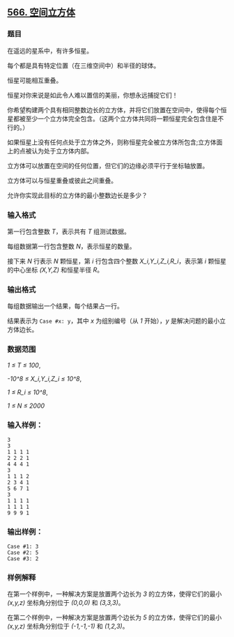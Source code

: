 ## [566. 空间立方体](https://www.acwing.com/problem/content/568/)

### 题目

在遥远的星系中，有许多恒星。

每个都是具有特定位置（在三维空间中）和半径的球体。

恒星可能相互重叠。

恒星对你来说是如此令人难以置信的美丽，你想永远捕捉它们！

你希望构建两个具有相同整数边长的立方体，并将它们放置在空间中，使得每个恒星都被至少一个立方体完全包含。（这两个立方体共同将一颗恒星完全包含住是不行的。）

如果恒星上没有任何点处于立方体之外，则称恒星完全被立方体所包含;立方体面上的点被认为处于立方体内部。

立方体可以放置在空间的任何位置，但它们的边缘必须平行于坐标轴放置。

立方体可以与恒星重叠或彼此之间重叠。

允许你实现此目标的立方体的最小整数边长是多少？

### 输入格式

第一行包含整数 *T*，表示共有 *T* 组测试数据。

每组数据第一行包含整数 *N*，表示恒星的数量。

接下来 *N* 行表示 *N* 颗恒星，第 *i* 行包含四个整数 *X_i,Y_i,Z_i,R_i*，表示第 *i* 颗恒星的中心坐标 *(X,Y,Z)* 和恒星半径 *R*。

### 输出格式

每组数据输出一个结果，每个结果占一行。

结果表示为 `Case #x: y`，其中 *x* 为组别编号（从 *1* 开始），*y* 是解决问题的最小立方体边长。

### 数据范围

*1 ≤ T ≤ 100*,

*-10^8 ≤ X_i,Y_i,Z_i ≤ 10^8*,

*1 ≤ R_i ≤ 10^8*,

*1 ≤ N ≤ 2000*

### 输入样例：

```
3
3
1 1 1 1
2 2 2 1
4 4 4 1
3
1 1 1 2
2 3 4 1
5 6 7 1
3
1 1 1 1
1 1 1 1
9 9 9 1
```

### 输出样例：

```
Case #1: 3
Case #2: 5
Case #3: 2
```

### 样例解释

在第一个样例中，一种解决方案是放置两个边长为 *3* 的立方体，使得它们的最小 *(x,y,z)* 坐标角分别位于 *(0,0,0)* 和 *(3,3,3)*。

在第二个样例中，一种解决方案是放置两个边长为 *5* 的立方体，使得它们的最小 *(x,y,z)* 坐标角分别位于 *(-1,-1,-1)* 和 *(1,2,3)*。
